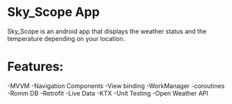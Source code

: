 # Sky_Scope App
Sky_Scope is an android app that displays the weather status and the temperature depending on your location.

# Features:
 -MVVM
 -Navigation Components
 -View binding
 -WorkManager
 -coroutines
 -Romm DB
 -Retrofit
 -Live Data
 -KTX
 -Unit Testing
 -Open Weather API
 
